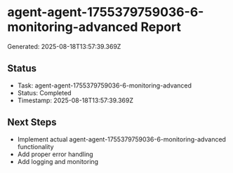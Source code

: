# agent-agent-1755379759036-6-monitoring-advanced Report

Generated: 2025-08-18T13:57:39.369Z

## Status
- Task: agent-agent-1755379759036-6-monitoring-advanced
- Status: Completed
- Timestamp: 2025-08-18T13:57:39.369Z

## Next Steps
- Implement actual agent-agent-1755379759036-6-monitoring-advanced functionality
- Add proper error handling
- Add logging and monitoring
